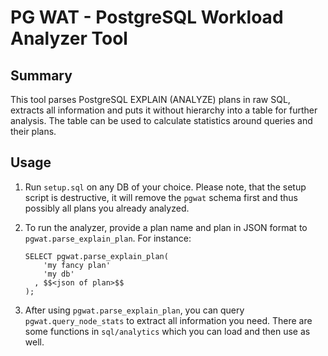# PG WAT - PostgreSQL Workload Analyzer Tool

## Summary

This tool parses PostgreSQL EXPLAIN (ANALYZE) plans in raw SQL, extracts all
information and puts it without hierarchy into a table for further analysis.
The table can be used to calculate statistics around queries and their plans.

## Usage

1. Run `setup.sql` on any DB of your choice. Please note, that the setup script
   is destructive, it will remove the `pgwat` schema first and thus possibly
   all plans you already analyzed.

2. To run the analyzer, provide a plan name and plan in JSON format to
   `pgwat.parse_explain_plan`. For instance:

    ```
    SELECT pgwat.parse_explain_plan(
        'my fancy plan'
        'my db'
      , $$<json of plan>$$
    );
    ```

3. After using `pgwat.parse_explain_plan`, you can query
   `pgwat.query_node_stats` to extract all information you need. There are
   some functions in `sql/analytics` which you can load and then use as well.
